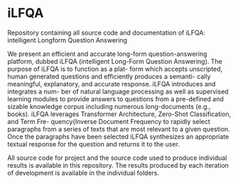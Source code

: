 # iLFQA
Repository containing all source code and documentation of iLFQA: intelligent Longform Question Answering


We present an efficient and accurate long-form question-answering platform, dubbed iLFQA
(intelligent Long-Form Question Answering). The purpose of iLFQA is to function as a plat-
form which accepts unscripted, human generated questions and efficiently produces a semanti-
cally meaningful, explanatory, and accurate response. iLFQA introduces and integrates a num-
ber of natural language processing as well as supervised learning modules to provide answers to
questions from a pre-defined and sizable knowledge corpus including numerous long-documents
(e.g., books). iLFQA leverages Transformer Architecture, Zero-Shot Classification, and Term Fre-
quency{Inverse Document Frequency to rapidly select paragraphs from a series of texts that are
most relevant to a given question. Once the paragraphs have been selected iLFQA synthesizes an
appropriate textual response for the question and returns it to the user.

All source code for project and the source code used to produce individual results is available
in this repository. The results produced by each iteration of development is available in the individual folders.


